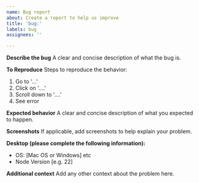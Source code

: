 ```yaml
---
name: Bug report
about: Create a report to help us improve
title: 'bug:'
labels: bug
assignees: ''

---
```


**Describe the bug**
A clear and concise description of what the bug is.

**To Reproduce**
Steps to reproduce the behavior:
1. Go to '...'
2. Click on '....'
3. Scroll down to '....'
4. See error

**Expected behavior**
A clear and concise description of what you expected to happen.

**Screenshots**
If applicable, add screenshots to help explain your problem.

**Desktop (please complete the following information):**
 - OS: [Mac OS or Windows] etc
 - Node Version [e.g. 22]

**Additional context**
Add any other context about the problem here.
